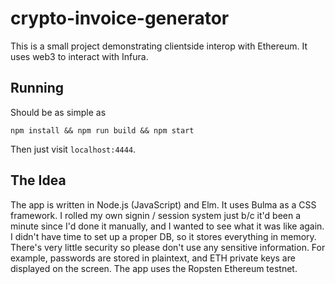 # crypto-invoice-generator

This is a small project demonstrating clientside interop with Ethereum.
It uses web3 to interact with Infura.

## Running

Should be as simple as

```
npm install && npm run build && npm start
```

Then just visit `localhost:4444`.

## The Idea

The app is written in Node.js (JavaScript) and Elm. It uses Bulma as a CSS framework.
I rolled my own signin / session system just b/c it'd been a minute since I'd done it
manually, and I wanted to see what it was like again. I didn't have time to set up
a proper DB, so it stores everything in memory. There's very little security so please
don't use any sensitive information. For example, passwords are stored in plaintext,
and ETH private keys are displayed on the screen. The app uses the Ropsten Ethereum testnet.
